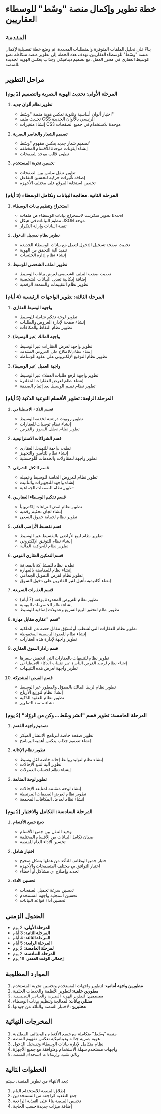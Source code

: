 # خطة تطوير وإكمال منصة "وسّط" للوسطاء العقاريين

## المقدمة
بناءً على تحليل الملفات المتوفرة والمتطلبات المحددة، تم وضع خطة تفصيلية لإكمال منصة "وسّط" للوسطاء العقاريين. تهدف هذه الخطة إلى تطوير منصة متكاملة تضع الوسيط العقاري في محور العمل، مع تصميم ديناميكي وجذاب يعكس الهوية الجديدة للمنصة.

## مراحل التطوير

### المرحلة الأولى: تحديث الهوية البصرية والتصميم (2 يوم)
1. **تطوير نظام ألوان جديد**
   - اختيار ألوان أساسية وثانوية تعكس هوية منصة "وسّط"
   - تحديث ملف CSS الرئيسي بالألوان الجديدة
   - إنشاء متغيرات CSS موحدة للاستخدام في جميع الصفحات

2. **تصميم الشعار والعناصر البصرية**
   - تصميم شعار جديد يعكس مفهوم "وسّط"
   - إنشاء أيقونات موحدة للأقسام المختلفة
   - تطوير قالب موحد للصفحات

3. **تحسين تجربة المستخدم**
   - تطوير تنقل سلس بين الصفحات
   - إضافة تأثيرات حركية لتحسين التفاعل
   - تحسين استجابة الموقع على مختلف الأجهزة

### المرحلة الثانية: معالجة البيانات وتكامل الوسطاء (3 أيام)
1. **استخراج وتنظيم بيانات الوسطاء**
   - تطوير سكريبت لاستخراج بيانات الوسطاء من ملفات Excel
   - تنظيم البيانات في هيكل JSON موحد
   - تنقية البيانات وإزالة التكرار

2. **تطوير نظام تسجيل الدخول**
   - تحديث صفحة تسجيل الدخول لتعمل مع بيانات الوسطاء الجديدة
   - تنفيذ آلية التحقق من الهوية
   - إنشاء نظام إدارة الجلسات

3. **تطوير الملف الشخصي للوسيط**
   - تحديث صفحة الملف الشخصي لعرض بيانات الوسيط
   - إضافة إمكانية تعديل البيانات الشخصية
   - تطوير نظام التقييمات والسمعة الرقمية

### المرحلة الثالثة: تطوير الواجهات الرئيسية (4 أيام)
1. **واجهة الوسيط العقاري**
   - تطوير لوحة تحكم شاملة للوسيط
   - إنشاء صفحة لإدارة العروض والطلبات
   - تطوير نظام النقاط والمكافآت

2. **واجهة المالك (عبر الوسيط)**
   - تطوير واجهة لعرض العقارات عبر الوسيط
   - إنشاء نظام للاطلاع على العروض المقدمة
   - تطوير نظام التوقيع الإلكتروني على عقود الوساطة

3. **واجهة العميل (عبر الوسيط)**
   - تطوير واجهة لرفع طلبات العملاء عبر الوسيط
   - إنشاء نظام لعرض العقارات المفلترة
   - تطوير نظام تقييم الوسيط بعد إتمام الصفقة

### المرحلة الرابعة: تطوير الأقسام النوعية الذكية (5 أيام)
1. **قسم الذكاء الاصطناعي**
   - تطوير روبوت دردشة لخدمة الوسيط
   - إنشاء نظام توصيات للعقارات
   - تطوير نظام تحليل السوق والفرص

2. **قسم الشراكات الاستراتيجية**
   - تطوير واجهة للتمويل العقاري
   - إنشاء نظام للتأمين والتجهيز
   - تطوير واجهة للمقاولات والخدمات اللوجستية

3. **قسم التكتل الشرائي**
   - تطوير نظام للعروض الخاصة للوسيط وعميله
   - إنشاء واجهة للتجهيزات والتأثيث
   - تطوير نظام للصفقات الجماعية

4. **قسم تحكيم الوسطاء العقاريين**
   - تطوير نظام لفض النزاعات إلكترونياً
   - إنشاء لجان تحكيم رقمية
   - تطوير نظام لحماية حقوق السعي

5. **قسم تقسيط الأراضي الذكي**
   - تطوير نظام لبيع الأراضي بالتقسيط عبر الوسيط
   - إنشاء نظام للتوثيق الإلكتروني
   - تطوير نظام للحوكمة المالية

6. **قسم التمكين العقاري النوعي**
   - تطوير نظام للمشاركة بالمعرفة
   - إنشاء نظام للمقايضة بالمهارة
   - تطوير نظام لفرص التمويل الجماعي
   - إنشاء أكاديمية تأهيل لغير القادرين على دخول السوق

7. **قسم العقارات السريعة**
   - تطوير نظام للعروض المحدودة بوقت (7 أيام)
   - إنشاء نظام للخصومات اليومية
   - تطوير نظام لتحفيز البيع السريع وعمولات إضافية للوسيط

8. **قسم "عقاري مقابل مهارة"**
   - تطوير نظام للعقارات التي تُشطب أو تُسوّق مقابل حصة من الملكية
   - إنشاء نظام للعقود الرسمية المحفوظة
   - تطوير واجهة لإدارة هذه العقارات

9. **قسم رادار السوق العقاري**
   - تطوير نظام للتنبيهات بالعقارات التي انخفض سعرها
   - إنشاء نظام لرصد الفرص النادرة عبر تقنيات الذكاء الاصطناعي
   - تطوير واجهة لعرض هذه التنبيهات

10. **قسم الفرص المشتركة**
    - تطوير نظام لربط المالك بالمموّل والمطور عبر الوسيط
    - إنشاء نظام لتوزيع الأرباح
    - تطوير نظام للعقود الذكية
    - إنشاء منصة للتطوير

### المرحلة الخامسة: تطوير قسم "انشر وسّط... وكن من الروّاد" (2 يوم)
1. **تصميم واجهة القسم**
   - تطوير صفحة خاصة لبرنامج الانتشار المبكر
   - إنشاء تصميم جذاب يعكس أهمية البرنامج

2. **تطوير نظام الإحالة**
   - إنشاء نظام لتوليد روابط إحالة خاصة لكل وسيط
   - تطوير آلية لتتبع الإحالات
   - إنشاء نظام لحساب العمولات

3. **تطوير لوحة المتابعة**
   - إنشاء لوحة متقدمة لمتابعة الإحالات
   - تطوير نظام لعرض الصفقات المرتبطة
   - إنشاء نظام لعرض المكافآت المجمعة

### المرحلة السادسة: التكامل والاختبار (2 يوم)
1. **دمج جميع الأقسام**
   - توحيد التنقل بين جميع الأقسام
   - ضمان تكامل البيانات بين الأقسام المختلفة
   - تحسين الأداء العام للمنصة

2. **اختبار شامل**
   - اختبار جميع الوظائف للتأكد من عملها بشكل صحيح
   - اختبار التوافق مع مختلف المتصفحات والأجهزة
   - تحديد وإصلاح أي مشاكل أو أخطاء

3. **تحسين الأداء**
   - تحسين سرعة تحميل الصفحات
   - تحسين استجابة واجهة المستخدم
   - تحسين أداء قواعد البيانات

## الجدول الزمني
- **المرحلة الأولى**: 2 يوم
- **المرحلة الثانية**: 3 أيام
- **المرحلة الثالثة**: 4 أيام
- **المرحلة الرابعة**: 5 أيام
- **المرحلة الخامسة**: 2 يوم
- **المرحلة السادسة**: 2 يوم
- **إجمالي الوقت المقدر**: 18 يوم

## الموارد المطلوبة
1. **مطورين واجهة أمامية**: لتطوير واجهات المستخدم وتحسين تجربة المستخدم
2. **مطورين خلفية**: لتطوير الأنظمة والخدمات الخلفية
3. **مصممين**: لتطوير الهوية البصرية والعناصر التصميمية
4. **محللي بيانات**: لمعالجة وتنظيم بيانات الوسطاء
5. **مختبرين**: لاختبار المنصة والتأكد من جودتها

## المخرجات النهائية
1. منصة "وسّط" متكاملة مع جميع الأقسام والوظائف المطلوبة
2. هوية بصرية جذابة وديناميكية تعكس مفهوم المنصة
3. نظام متكامل لإدارة بيانات الوسطاء وتسجيل الدخول
4. واجهات مستخدم سهلة الاستخدام ومتوافقة مع جميع الأجهزة
5. وثائق تقنية وإرشادات استخدام للمنصة

## الخطوات التالية
بعد الانتهاء من تطوير المنصة، سيتم:
1. إطلاق المنصة للاستخدام العام
2. جمع التغذية الراجعة من المستخدمين
3. تحسين المنصة بناءً على التغذية الراجعة
4. إضافة ميزات جديدة حسب الحاجة
